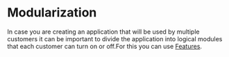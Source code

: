 # Modularization

In case you are creating an application that will be used by multiple customers it can be important to divide the application into logical modules that each customer can turn on or off.For this you can use [Features](/t/Features).
